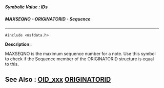 ##### Symbolic Value : IDs
##### MAXSEQNO - ORIGINATORID - Sequence
---
```
#include <nsfdata.h>
```
**Description :**

MAXSEQNO is the maximum sequence number for a note.  Use this symbol to check 
if the Sequence member of the ORIGINATORID structure is equal to this. 

**See Also :**
[OID_xxx](/reference/Symb/OID_xxx)
[ORIGINATORID](/reference/Data/ORIGINATORID)
---
